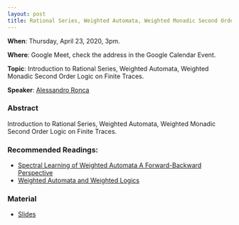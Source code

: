 ```yaml
---
layout: post
title: Rational Series, Weighted Automata, Weighted Monadic Second Order Logic on Finite Traces
---
```


**When**:  Thursday, April 23, 2020, 3pm.

**Where**: Google Meet, check the address in the Google Calendar Event.

**Topic**: Introduction to Rational Series, Weighted Automata, Weighted Monadic Second Order Logic on Finite Traces.

**Speaker**: [Alessandro Ronca](hhttps://ronca.me/)

### Abstract
Introduction to Rational Series, Weighted Automata, Weighted Monadic Second Order Logic on Finite Traces.


### Recommended Readings:
- [Spectral Learning of Weighted Automata A Forward-Backward Perspective](https://bit.ly/2MfqYlL)
- [Weighted Automata and Weighted Logics](https://bit.ly/3diuM1r)


### Material
- [Slides](https://drive.google.com/file/d/17_J_Xa81n5_QxqmU03uMjYCd8tOqHnv-/view?usp=sharing)
